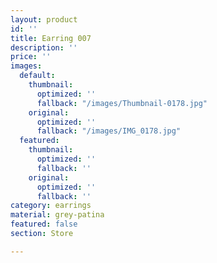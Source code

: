 ```yaml
---
layout: product
id: ''
title: Earring 007
description: ''
price: ''
images:
  default:
    thumbnail:
      optimized: ''
      fallback: "/images/Thumbnail-0178.jpg"
    original:
      optimized: ''
      fallback: "/images/IMG_0178.jpg"
  featured:
    thumbnail:
      optimized: ''
      fallback: ''
    original:
      optimized: ''
      fallback: ''
category: earrings
material: grey-patina
featured: false
section: Store

---
```

